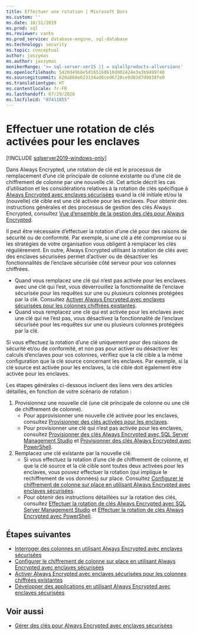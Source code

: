 ```yaml
---
title: Effectuer une rotation | Microsoft Docs
ms.custom: ''
ms.date: 10/31/2019
ms.prod: sql
ms.reviewer: vanto
ms.prod_service: database-engine, sql-database
ms.technology: security
ms.topic: conceptual
author: jaszymas
ms.author: jaszymas
monikerRange: '>= sql-server-ver15 || = sqlallproducts-allversions'
ms.openlocfilehash: 5420d49b6e5d165168610d002424e3a3b9499748
ms.sourcegitcommit: 620a868e623134ad6ced6728ce9d03d7d0038fe0
ms.translationtype: HT
ms.contentlocale: fr-FR
ms.lasthandoff: 07/29/2020
ms.locfileid: "87411055"
---
```

# <a name="rotate-enclave-enabled-keys"></a>Effectuer une rotation de clés activées pour les enclaves
[!INCLUDE [sqlserver2019-windows-only](../../../includes/applies-to-version/sqlserver2019-windows-only.md)]

Dans Always Encrypted, une rotation de clé est le processus de remplacement d’une clé principale de colonne existante ou d’une clé de chiffrement de colonne par une nouvelle clé. Cet article décrit les cas d’utilisation et les considérations relatives à la rotation de clés spécifique à [Always Encrypted avec enclaves sécurisées](always-encrypted-enclaves.md) quand la clé initiale et/ou la (nouvelle) clé cible est une clé activée pour les enclaves. Pour obtenir des instructions générales et des processus de gestion des clés Always Encrypted, consultez [Vue d’ensemble de la gestion des clés pour Always Encrypted](overview-of-key-management-for-always-encrypted.md). 

Il peut être nécessaire d’effectuer la rotation d’une clé pour des raisons de sécurité ou de conformité. Par exemple, si une clé a été compromise ou si les stratégies de votre organisation vous obligent à remplacer les clés régulièrement. En outre, Always Encrypted utilisant la rotation de clés avec des enclaves sécurisées permet d’activer ou de désactiver les fonctionnalités de l’enclave sécurisée côté serveur pour vos colonnes chiffrées.
- Quand vous remplacez une clé qui n’est pas activée pour les enclaves avec une clé qui l’est, vous déverrouillez la fonctionnalité de l’enclave sécurisée pour les requêtes sur une ou plusieurs colonnes protégées par la clé. Consultez [Activer Always Encrypted avec enclaves sécurisées pour les colonnes chiffrées existantes](always-encrypted-enclaves-enable-for-encrypted-columns.md).
 - Quand vous remplacez une clé qui est activée pour les enclaves avec une clé qui ne l’est pas, vous désactivez la fonctionnalité de l’enclave sécurisée pour les requêtes sur une ou plusieurs colonnes protégées par la clé.

Si vous effectuez la rotation d’une clé uniquement pour des raisons de sécurité et/ou de conformité, et non pas pour activer ou désactiver les calculs d’enclaves pour vos colonnes, vérifiez que la clé cible a la même configuration que la clé source concernant les enclaves. Par exemple, si la clé source est activée pour les enclaves, la clé cible doit également être activée pour les enclaves.

Les étapes générales ci-dessous incluent des liens vers des articles détaillés, en fonction de votre scénario de rotation :

1. Provisionnez une nouvelle clé (une clé principale de colonne ou une clé de chiffrement de colonne).
    - Pour approvisionner une nouvelle clé activée pour les enclaves, consultez [Provisionner des clés activées pour les enclaves](always-encrypted-enclaves-provision-keys.md).
    - Pour provisionner une clé qui n’est pas activée pour les enclaves, consultez [Provisionner des clés Always Encrypted avec SQL Server Management Studio](configure-always-encrypted-keys-using-ssms.md) et [Provisionner des clés Always Encrypted avec PowerShell](configure-always-encrypted-keys-using-powershell.md).
2. Remplacez une clé existante par la nouvelle clé.
    - Si vous effectuez la rotation d’une clé de chiffrement de colonne, et que la clé source et la clé cible sont toutes deux activées pour les enclaves, vous pouvez effectuer la rotation (qui implique le rechiffrement de vos données) sur place. Consultez [Configurer le chiffrement de colonne sur place en utilisant Always Encrypted avec enclaves sécurisées](always-encrypted-enclaves-configure-encryption.md).
    - Pour obtenir des instructions détaillées sur la rotation des clés, consultez [Effectuer la rotation de clés Always Encrypted avec SQL Server Management Studio](rotate-always-encrypted-keys-using-ssms.md) et [Effectuer la rotation de clés Always Encrypted avec PowerShell](rotate-always-encrypted-keys-using-powershell.md).

    
## <a name="next-steps"></a>Étapes suivantes
- [Interroger des colonnes en utilisant Always Encrypted avec enclaves sécurisées](always-encrypted-enclaves-query-columns.md)
- [Configurer le chiffrement de colonne sur place en utilisant Always Encrypted avec enclaves sécurisées](always-encrypted-enclaves-configure-encryption.md)
- [Activer Always Encrypted avec enclaves sécurisées pour les colonnes chiffrées existantes](always-encrypted-enclaves-enable-for-encrypted-columns.md)
- [Développer des applications en utilisant Always Encrypted avec enclaves sécurisées](always-encrypted-enclaves-client-development.md)  

## <a name="see-also"></a>Voir aussi  
- [Gérer des clés pour Always Encrypted avec enclaves sécurisées](always-encrypted-enclaves-manage-keys.md)

